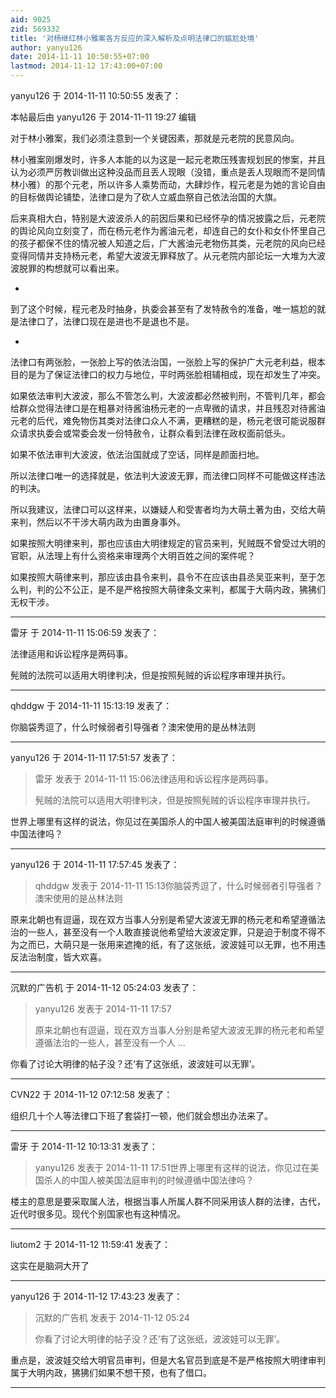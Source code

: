 ```yaml
---
aid: 9025
zid: 569332
title: '对杨继红林小雅案各方反应的深入解析及点明法律口的尴尬处境'
author: yanyu126
date: 2014-11-11 10:50:55+07:00
lastmod: 2014-11-12 17:43:00+07:00
---
```


yanyu126 于 2014-11-11 10:50:55 发表了：

本帖最后由 yanyu126 于 2014-11-11 19:27 编辑 

对于林小雅案，我们必须注意到一个关键因素，那就是元老院的民意风向。

林小雅案刚爆发时，许多人本能的以为这是一起元老欺压残害规划民的惨案，并且认为必须严厉教训做出这种没品而且丢人现眼（没错，重点是丢人现眼而不是同情林小雅）的那个元老，所以许多人乘势而动，大肆炒作，程元老是为她的言论自由的目标做舆论铺垫，法律口是为了砍人立威血祭自己依法治国的大旗。

后来真相大白，特别是大波波杀人的前因后果和已经怀孕的情况披露之后，元老院的舆论风向立刻变了，而在杨元老作为酱油元老，却连自己的女仆和女仆怀里自己的孩子都保不住的情况被人知道之后，广大酱油元老物伤其类，元老院的风向已经变得同情并支持杨元老，希望大波波无罪释放了。从元老院内部论坛一大堆为大波波脱罪的构想就可以看出来。

-

到了这个时候，程元老及时抽身，执委会甚至有了发特赦令的准备，唯一尴尬的就是法律口了，法律口现在是进也不是退也不是。

-

法律口有两张脸，一张脸上写的依法治国，一张脸上写的保护广大元老利益，根本目的是为了保证法律口的权力与地位，平时两张脸相辅相成，现在却发生了冲突。

如果依法审判大波波，那么不管怎么判，大波波都必然被判刑，不管判几年，都会给群众觉得法律口是在粗暴对待酱油杨元老的一点卑微的请求，并且残忍对待酱油元老的后代，难免物伤其类对法律口众人不满，更糟糕的是，杨元老很可能说服群众请求执委会或常委会发一份特赦令，让群众看到法律在政权面前低头。

如果不依法审判大波波，依法治国就成了空话，同样是颜面扫地。

所以法律口唯一的选择就是，依法判大波波无罪，而法律口同样不可能做这样违法的判决。

所以我建议，法律口可以这样来，以嫌疑人和受害者均为大萌土著为由，交给大萌来判，然后以不干涉大萌内政为由置身事外。

如果按照大明律来判，那也应该由大明律规定的官员来判，髠贼既不曾受过大明的官职，从法理上有什么资格来审理两个大明百姓之间的案件呢？

如果按照大萌律来判，那应该由县令来判，县令不在应该由县丞吴亚来判，至于怎么判，判的公不公正，是不是严格按照大萌律条文来判，都属于大萌内政，狒狒们无权干涉。

---------

雷牙 于 2014-11-11 15:06:59 发表了：

法律适用和诉讼程序是两码事。

髡贼的法院可以适用大明律判决，但是按照髡贼的诉讼程序审理并执行。

---------

qhddgw 于 2014-11-11 15:13:19 发表了：

你脑袋秀逗了，什么时候弱者引导强者？澳宋使用的是丛林法则

---------

yanyu126 于 2014-11-11 17:51:57 发表了：

> 雷牙 发表于 2014-11-11 15:06法律适用和诉讼程序是两码事。
> 
> 髡贼的法院可以适用大明律判决，但是按照髡贼的诉讼程序审理并执行。



世界上哪里有这样的说法，你见过在美国杀人的中国人被美国法庭审判的时候遵循中国法律吗？

---------

yanyu126 于 2014-11-11 17:57:45 发表了：

> qhddgw 发表于 2014-11-11 15:13你脑袋秀逗了，什么时候弱者引导强者？澳宋使用的是丛林法则



原来北朝也有逗逼，现在双方当事人分别是希望大波波无罪的杨元老和希望遵循法治的一些人，甚至没有一个人敢直接说他希望给大波波定罪，只是迫于制度不得不为之而已，大萌只是一张用来遮掩的纸，有了这张纸，波波娃可以无罪，也不用违反法治制度，皆大欢喜。

---------

沉默的广告机 于 2014-11-12 05:24:03 发表了：

> yanyu126 发表于 2014-11-11 17:57
> 
> 原来北朝也有逗逼，现在双方当事人分别是希望大波波无罪的杨元老和希望遵循法治的一些人，甚至没有一个人 ...



你看了讨论大明律的帖子没？还‘有了这张纸，波波娃可以无罪’。

---------

CVN22 于 2014-11-12 07:12:58 发表了：

组织几十个人等法律口下班了套袋打一顿，他们就会想出办法来了。

---------

雷牙 于 2014-11-12 10:13:31 发表了：

> yanyu126 发表于 2014-11-11 17:51世界上哪里有这样的说法，你见过在美国杀人的中国人被美国法庭审判的时候遵循中国法律吗？



楼主的意思是要采取属人法，根据当事人所属人群不同采用该人群的法律，古代，近代时很多见。现代个别国家也有这种情况。

---------

liutom2 于 2014-11-12 11:59:41 发表了：

这实在是脑洞大开了

---------

yanyu126 于 2014-11-12 17:43:23 发表了：

> 沉默的广告机 发表于 2014-11-12 05:24
> 
> 你看了讨论大明律的帖子没？还‘有了这张纸，波波娃可以无罪’。



重点是，波波娃交给大明官员审判，但是大名官员到底是不是严格按照大明律审判属于大明内政，狒狒们如果不想干预，也有了借口。

---------

